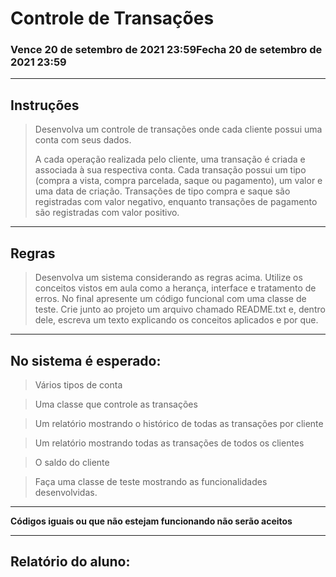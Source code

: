 # Controle de Transações

### Vence 20 de setembro de 2021 23:59Fecha 20 de setembro de 2021 23:59
---

## Instruções
> 
> Desenvolva um controle de transações onde cada cliente possui uma conta com seus dados.
>
> A cada operação realizada pelo cliente, uma transação é criada e associada à sua respectiva conta.
> Cada transação possui um tipo (compra a vista, compra parcelada, saque ou pagamento), um valor e uma data de criação.
> Transações de tipo ​compra e saque são registradas com ​valor negativo​, enquanto transações de ​pagamento​ são registradas com ​valor positivo​. 
---
## Regras
>
> Desenvolva um sistema considerando as regras acima. Utilize os conceitos vistos em aula como a herança, interface e tratamento de erros. No final apresente um código funcional com uma classe de teste. Crie junto ao projeto um arquivo chamado README.txt e, dentro dele, escreva um texto explicando os conceitos aplicados e por que.

---
## No sistema é esperado:

> Vários tipos de conta

> Uma classe que controle as transações

> Um relatório mostrando o histórico de todas as transações por cliente

> Um relatório mostrando todas as transações de todos os clientes

> O saldo do cliente


> Faça uma classe de teste mostrando as funcionalidades desenvolvidas.

---
**Códigos iguais ou que não estejam funcionando não serão aceitos**

---
## Relatório do aluno:
